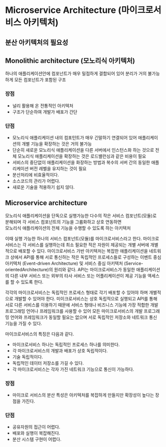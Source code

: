 # Microservice Architecture (마이크로서비스 아키텍처) 

 ## 분산 아키텍처의 필요성
 
 

## Monolithic architecture (모노리식 아키텍처)
하나의 애플리케이션안에 컴포넌트가 매우 밀접하게 결합되어 있어 분리가 거의 불가능하게 모든 컴포넌트가 포함된 구조

### 장점
* 널리 활용해 온 전통적인 아키텍처
* 구조가 단순하여 개발가 배포가 간단

### 단점
* 모노리식 애플리케이션 내의 컴포턴트가 매우 긴말하기 연결되어 있어 애플리케이션의 개별 기능을 확장하는 것은 거의 불가능 
* 단순히 새로운 모노리식 애플리케이션을 다른 서버에서 인스턴스화 하는 것으로 전체 모노리식 애플리케이션을 확장하는 것은 로드밸런싱과 같은 비용이 필요 
* 서비스의 중단없이 애플리케이션을 화장하는 방법과 복수의 서버 간의 동일한 애플리케이션 버전 레벨을 유지하는 것이 필요
* 분산처리에 비효율적이다.
* 소스코드의 관리가 어렵다. 
* 새로운 기술을 적용하기 쉽지 않다. 


## Microservice architecture

모노리식 애플리케이션을 단독으로 실행가능한 다수의 작은 서비스 컴포넌트(모듈)로 분해되며 각 서비스 컴포넌트의 기능을 그륩화하고 상호 연동하면  
모노리식 애플리케이션의 전체 기능을 수행할 수 있도록 하는 아키텍처

이때 실행 가능한 하나의 서비스 컴포넌트(모듈)를 마이크로서비스라고 한다. 마이크로서비스는 각 서비스를 실행하는데 최소 필요한 적은 자원이 제공되는 개별 
서버에 개별적으로 배포할 수 있다. 마이크로서비스 가반 아키텍처는 복잡한 애플리케이션을 네트워크 상에서 API를 통해 서로 통신하는 작은 독립적인 프로세스들로 
구성하는 이벤트 중심 아키텍처 (Event-driven Architecture) 및 서비스 중심 아키텍처 (Service-orientedArchitecture)의 원리와 같다. 
API는 마이크로서비스가 동일한 애플리케이션의 다른 내부 서비스 또는 외부의 타사 서비스 또는 어플리케이션이 제공 기능을 
액세스를 할 수 있도록 한다. 

각각의 마이크로서비스는 독립적인 프로세스 형태로 각기 배포할 수 있어야 하며 개별적으로 개발할 수 있어야 한다. 
미이크로서비스는 상호 독립적으로 실행되고 API를 통해 서로 다른 서비스를 이용하기 때문에 서비스 형태나 비즈니스 기능에 가장 적합한 
개발 프로그래밍 언어나 프레임워크를 사용할 수 있어 모든 마이크로서비스의 개발 프로그래밍 언어와 프레임워크가 
동일할 필요는 없으며 서로 독립적인 저장소와 네트워크 통신 기능을 가질 수 있다. 

마이크로서비스의 특징은 다음과 같다. 
* 마이크로서비스 하나는 독립적인 프로세스 하나를 의미한다.
* 각 마이크로서비스의 개발과 배포가 상호 독립적이다.
* 기술 독립적이다. 
* 독립적인 데이터 저장소를 가길 수 있다.
* 각 마이크로서비스는 각자 가진 네트워크 기능으로 통신이 가능하다.

### 장점

* 마이크로 서비스의 분산 특성은 아키텍처를 복잡하게 만들지만 확장성이 높다는 장점을 가진다. 

### 단점

* 공유자원의 접근이 어렵다.
* 배포와 실행이 복잡해진다.
* 분산 시스템 구현이 어렵다. 





